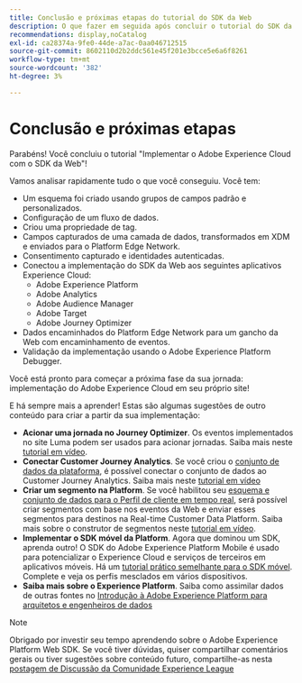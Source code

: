 ```yaml
---
title: Conclusão e próximas etapas do tutorial do SDK da Web
description: O que fazer em seguida após concluir o tutorial do SDK da Web
recommendations: display,noCatalog
exl-id: ca28374a-9fe0-44de-a7ac-0aa046712515
source-git-commit: 8602110d2b2ddc561e45f201e3bcce5e6a6f8261
workflow-type: tm+mt
source-wordcount: '382'
ht-degree: 3%

---
```


# Conclusão e próximas etapas

Parabéns! Você concluiu o tutorial &quot;Implementar o Adobe Experience Cloud com o SDK da Web&quot;!

Vamos analisar rapidamente tudo o que você conseguiu. Você tem:

* Um esquema foi criado usando grupos de campos padrão e personalizados.
* Configuração de um fluxo de dados.
* Criou uma propriedade de tag.
* Campos capturados de uma camada de dados, transformados em XDM e enviados para o Platform Edge Network.
* Consentimento capturado e identidades autenticadas.
* Conectou a implementação do SDK da Web aos seguintes aplicativos Experience Cloud:
   * Adobe Experience Platform
   * Adobe Analytics
   * Adobe Audience Manager
   * Adobe Target
   * Adobe Journey Optimizer
* Dados encaminhados do Platform Edge Network para um gancho da Web com encaminhamento de eventos.
* Validação da implementação usando o Adobe Experience Platform Debugger.

Você está pronto para começar a próxima fase da sua jornada: implementação do Adobe Experience Cloud em seu próprio site!

E há sempre mais a aprender! Estas são algumas sugestões de outro conteúdo para criar a partir da sua implementação:


* **Acionar uma jornada no Journey Optimizer**. Os eventos implementados no site Luma podem ser usados para acionar jornadas. Saiba mais neste [tutorial em vídeo](https://experienceleague.adobe.com/pt-br/docs/journey-optimizer-learn/tutorials/create-journeys/use-case-transactional-journey).
* **Conectar Customer Journey Analytics**. Se você criou o [conjunto de dados da plataforma](setup-experience-platform.md), é possível conectar o conjunto de dados ao Customer Journey Analytics. Saiba mais neste [tutorial em vídeo](https://experienceleague.adobe.com/pt-br/docs/customer-journey-analytics-learn/tutorials/connections/connecting-customer-journey-analytics-to-data-sources-in-platform)
* **Criar um segmento na Platform**. Se você habilitou seu [esquema e conjunto de dados para o Perfil de cliente em tempo real](setup-experience-platform.md), será possível criar segmentos com base nos eventos da Web e enviar esses segmentos para destinos na Real-time Customer Data Platform. Saiba mais sobre o construtor de segmentos neste [tutorial em vídeo](https://experienceleague.adobe.com/pt-br/docs/platform-learn/tutorials/audiences/create-audiences).
* **Implementar o SDK móvel da Platform**. Agora que dominou um SDK, aprenda outro! O SDK do Adobe Experience Platform Mobile é usado para potencializar o Experience Cloud e serviços de terceiros em aplicativos móveis. Há um [tutorial prático semelhante para o SDK móvel](https://experienceleague.adobe.com/pt-br/docs/platform-learn/implement-mobile-sdk/overview). Complete e veja os perfis mesclados em vários dispositivos.
* **Saiba mais sobre o Experience Platform**. Saiba como assimilar dados de outras fontes no [Introdução à Adobe Experience Platform para arquitetos e engenheiros de dados](https://experienceleague.adobe.com/pt-br/docs/platform-learn/getting-started-for-data-architects-and-data-engineers/overview)


>[!NOTE]
>
>Obrigado por investir seu tempo aprendendo sobre o Adobe Experience Platform Web SDK. Se você tiver dúvidas, quiser compartilhar comentários gerais ou tiver sugestões sobre conteúdo futuro, compartilhe-as nesta [postagem de Discussão da Comunidade Experience League](https://experienceleaguecommunities.adobe.com/t5/adobe-experience-platform-data/tutorial-discussion-implement-adobe-experience-cloud-with-web/td-p/444996?profile.language=pt)
